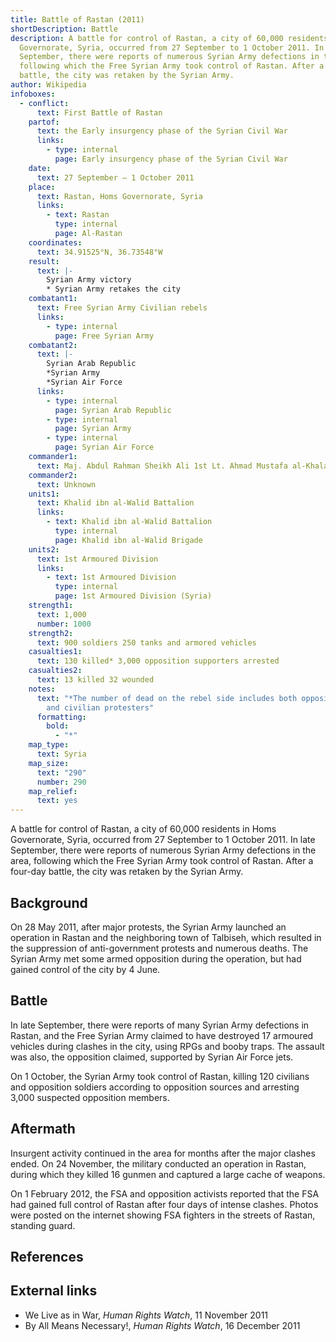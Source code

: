 ```yaml
---
title: Battle of Rastan (2011)
shortDescription: Battle
description: A battle for control of Rastan, a city of 60,000 residents in Homs
  Governorate, Syria, occurred from 27 September to 1 October 2011. In late
  September, there were reports of numerous Syrian Army defections in the area,
  following which the Free Syrian Army took control of Rastan. After a four-day
  battle, the city was retaken by the Syrian Army.
author: Wikipedia
infoboxes:
  - conflict:
      text: First Battle of Rastan
    partof:
      text: the Early insurgency phase of the Syrian Civil War
      links:
        - type: internal
          page: Early insurgency phase of the Syrian Civil War
    date:
      text: 27 September – 1 October 2011
    place:
      text: Rastan, Homs Governorate, Syria
      links:
        - text: Rastan
          type: internal
          page: Al-Rastan
    coordinates:
      text: 34.91525°N, 36.73548°W
    result:
      text: |-
        Syrian Army victory
        * Syrian Army retakes the city
    combatant1:
      text: Free Syrian Army Civilian rebels
      links:
        - type: internal
          page: Free Syrian Army
    combatant2:
      text: |-
        Syrian Arab Republic
        *Syrian Army 
        *Syrian Air Force
      links:
        - type: internal
          page: Syrian Arab Republic
        - type: internal
          page: Syrian Army
        - type: internal
          page: Syrian Air Force
    commander1:
      text: Maj. Abdul Rahman Sheikh Ali 1st Lt. Ahmad Mustafa al-Khalaf
    commander2:
      text: Unknown
    units1:
      text: Khalid ibn al-Walid Battalion
      links:
        - text: Khalid ibn al-Walid Battalion
          type: internal
          page: Khalid ibn al-Walid Brigade
    units2:
      text: 1st Armoured Division
      links:
        - text: 1st Armoured Division
          type: internal
          page: 1st Armoured Division (Syria)
    strength1:
      text: 1,000
      number: 1000
    strength2:
      text: 900 soldiers 250 tanks and armored vehicles
    casualties1:
      text: 130 killed* 3,000 opposition supporters arrested
    casualties2:
      text: 13 killed 32 wounded
    notes:
      text: "*The number of dead on the rebel side includes both opposition fighters
        and civilian protesters"
      formatting:
        bold:
          - "*"
    map_type:
      text: Syria
    map_size:
      text: "290"
      number: 290
    map_relief:
      text: yes
---
```


A battle for control of Rastan, a city of 60,000 residents in Homs Governorate, Syria, occurred from 27 September to 1 October 2011. In late September, there were reports of numerous Syrian Army defections in the area, following which the Free Syrian Army took control of Rastan. After a four-day battle, the city was retaken by the Syrian Army.

## Background
On 28 May 2011, after major protests, the Syrian Army launched an operation in Rastan and the neighboring town of Talbiseh, which resulted in the suppression of anti-government protests and numerous deaths. The Syrian Army met some armed opposition during the operation, but had gained control of the city by 4 June.

## Battle
In late September, there were reports of many Syrian Army defections in Rastan, and the Free Syrian Army claimed to have destroyed 17 armoured vehicles during clashes in the city, using RPGs and booby traps. The assault was also, the opposition claimed, supported by Syrian Air Force jets.

On 1 October, the Syrian Army took control of Rastan, killing 120 civilians and opposition soldiers according to opposition sources and arresting 3,000 suspected opposition members.

## Aftermath
Insurgent activity continued in the area for months after the major clashes ended. On 24 November, the military conducted an operation in Rastan, during which they killed 16 gunmen and captured a large cache of weapons.

On 1 February 2012, the FSA and opposition activists reported that the FSA had gained full control of Rastan after four days of intense clashes. Photos were posted on the internet showing FSA fighters in the streets of Rastan, standing guard.

## References


## External links
 * We Live as in War, *Human Rights Watch*, 11 November 2011
 * By All Means Necessary!, *Human Rights Watch*, 16 December 2011
